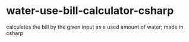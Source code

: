 # water-use-bill-calculator-csharp
calculates the bill by the given input as a used amount of water; made in csharp
